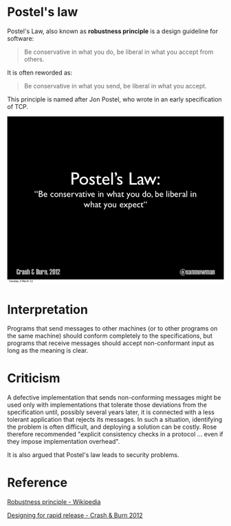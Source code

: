 # Postel's law

Postel's Law, also known as **robustness principle** is a design guideline for software:

> Be conservative in what you do, be liberal in what you accept from others.

It is often reworded as:

> Be conservative in what you send, be liberal in what you accept.

This principle is named after Jon Postel, who wrote in an early specification of TCP.

![](images/Untitled-5413a785-e7ce-4a71-b4af-cf2bc0e0a3a6.png)

# Interpretation

Programs that send messages to other machines (or to other programs on the same machine) should conform completely to the specifications, but programs that receive messages should accept non-conformant input as long as the meaning is clear.

# Criticism

A defective implementation that sends non-conforming messages might be used only with implementations that tolerate those deviations from the specification until, possibly several years later, it is connected with a less tolerant application that rejects its messages. In such a situation, identifying the problem is often difficult, and deploying a solution can be costly. Rose therefore recommended "explicit consistency checks in a protocol ... even if they impose implementation overhead".

It is also argued that Postel's law leads to security problems.

# Reference

[Robustness principle - Wikipedia](https://en.wikipedia.org/wiki/Robustness_principle)

[Designing for rapid release - Crash & Burn 2012](https://www.slideshare.net/spnewman/designing-for-rapid-release/38-Postels_Law_Be_conservative_in)